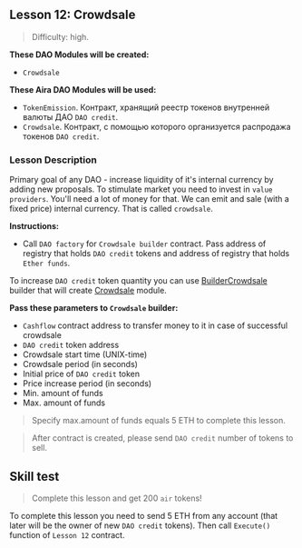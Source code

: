 ## Lesson 12: Crowdsale

> Difficulty: high.

**These DAO Modules will be created:**

- `Crowdsale`

**These Aira DAO Modules will be used:**

- `TokenEmission`. Контракт, хранящий реестр токенов внутренней валюты ДАО `DAO credit`.
- `Crowdsale`. Контракт, с помощью которого организуется распродажа токенов `DAO credit`.

### Lesson Description  

Primary goal of any DAO - increase liquidity of it's internal currency by adding new proposals. To stimulate market you need to invest in `value providers`. You'll need a lot of money for that. We can emit and sale (with a fixed price) internal currency. That is called `crowdsale`.

**Instructions:**
- Call `DAO factory` for `Crowdsale builder` contract. Pass address of registry that holds `DAO credit` tokens and address of registry that holds `Ether funds`.

To increase `DAO credit` token quantity you can use [BuilderCrowdsale](https://github.com/airalab/core/wiki/API-Reference#buildercrowdsale) builder that will create [Crowdsale](https://github.com/airalab/core/wiki/API-Reference#crowdsale) module.

**Pass these parameters to `Crowdsale` builder:**

- `Cashflow` contract address to transfer money to it in case of successful crowdsale
- `DAO credit` token address
- Crowdsale start time (UNIX-time)
- Crowdsale period (in seconds)
- Initial price of `DAO credit` token
- Price increase period (in seconds)
- Min. amount of funds
- Max. amount of funds 

> Specify max.amount of funds equals 5 ETH to complete this lesson.

> After contract is created, please send `DAO credit` number of tokens to sell.

## Skill test 

> Complete this lesson and get 200 `air` tokens! 

To complete this lesson you need to send 5 ETH from any account (that later will be the owner of new `DAO credit` tokens). Then call `Execute()` function of `Lesson 12` contract. 

